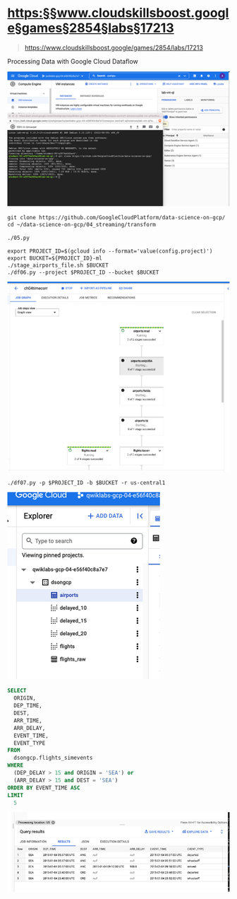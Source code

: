 
# <https:§§www.cloudskillsboost.google§games§2854§labs§17213>
> <https://www.cloudskillsboost.google/games/2854/labs/17213>
        
Processing Data with Google Cloud Dataflow


![](2022-07-05-19-07-57.png)

```
git clone https://github.com/GoogleCloudPlatform/data-science-on-gcp/
cd ~/data-science-on-gcp/04_streaming/transform
```

```
./05.py
```

```
export PROJECT_ID=$(gcloud info --format='value(config.project)')
export BUCKET=${PROJECT_ID}-ml
./stage_airports_file.sh $BUCKET
./df06.py --project $PROJECT_ID --bucket $BUCKET
```
![](2022-07-05-19-20-24.png)

```
./df07.py -p $PROJECT_ID -b $BUCKET -r us-central1
```

![](2022-07-05-19-16-10.png)

```sql
SELECT
  ORIGIN,
  DEP_TIME,
  DEST,
  ARR_TIME,
  ARR_DELAY,
  EVENT_TIME,
  EVENT_TYPE
FROM
  dsongcp.flights_simevents
WHERE
  (DEP_DELAY > 15 and ORIGIN = 'SEA') or
  (ARR_DELAY > 15 and DEST = 'SEA')
ORDER BY EVENT_TIME ASC
LIMIT
  5
```

![](2022-07-05-19-30-28.png)